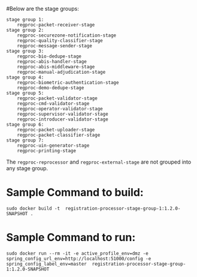 #Below are the stage groups:
````
stage group 1:
	regproc-packet-receiver-stage
stage group 2:
	regproc-securezone-notification-stage
	regproc-quality-classifier-stage
	regproc-message-sender-stage
stage group 3:
	regproc-bio-dedupe-stage
	regproc-abis-handler-stage
	regproc-abis-middleware-stage
	regproc-manual-adjudication-stage
stage group 4:
	regproc-biometric-authentication-stage
	regproc-demo-dedupe-stage
stage group 5:
	regproc-packet-validator-stage
	regproc-cmd-validator-stage
	regproc-operator-validator-stage
	regproc-supervisor-validator-stage
	regproc-introducer-validator-stage
stage group 6:
	regproc-packet-uploader-stage
	regproc-packet-classifier-stage
stage group 7:
	regproc-uin-generator-stage
    regproc-printing-stage
````

The `regproc-reprocessor` and `regproc-external-stage` are not grouped into any stage group.


# Sample Command to build:
````
sudo docker build -t  registration-processor-stage-group-1:1.2.0-SNAPSHOT .
````

# Sample Command to run:
````
sudo docker run --rm -it -e active_profile_env=dmz -e spring_config_url_env=http://localhost:51000/config -e spring_config_label_env=master  registration-processor-stage-group-1:1.2.0-SNAPSHOT
````
